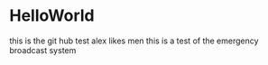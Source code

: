 # HelloWorld
this is the git hub test
alex likes men
this is a test of the emergency broadcast system
